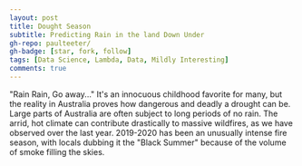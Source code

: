 ```yaml
---
layout: post
title: Dought Season
subtitle: Predicting Rain in the land Down Under
gh-repo: paulteeter/
gh-badge: [star, fork, follow]
tags: [Data Science, Lambda, Data, Mildly Interesting]
comments: true
---
```


"Rain Rain, Go away..."
It's an innocuous childhood favorite for many, but the reality in Australia proves how dangerous and deadly a drought can be. Large parts of Australia are often
subject to long periods of no rain. The arrid, hot climate can contribute drastically to massive wildfires, as we have observed over the last year. 2019-2020
has been an unusually intense fire season, with locals dubbing it the "Black Summer" because of the volume of smoke filling the skies.
